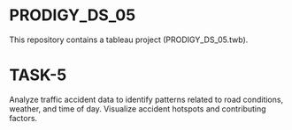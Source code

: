 # PRODIGY_DS_05
This repository contains a tableau project (PRODIGY_DS_05.twb).

# TASK-5
Analyze traffic accident data to identify patterns related to road conditions, weather, and time of day. Visualize accident hotspots and contributing factors.
